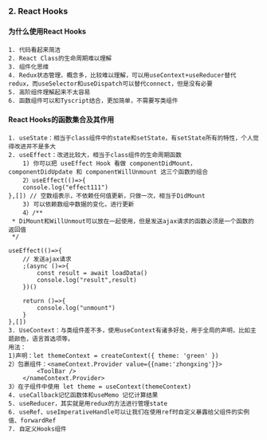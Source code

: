### 2. React Hooks
#### 为什么使用React Hooks
    1. 代码看起来简洁
    2. React Class的生命周期难以理解
    3. 组件化思维
    4. Redux状态管理，概念多，比较难以理解，可以用useContext+useReducer替代redux，而useSelector和useDispatch可以替代connect，但是没有必要
    5. 高阶组件理解起来不太容易
    6. 函数组件可以和Tyscript结合，更加简单，不需要写类组件
#### React Hooks的函数集合及其作用
    1. useState：相当于class组件中的state和setState，有setState所有的特性，个人觉得改进并不是多大
    2. useEffect：改进比较大，相当于class组件的生命周期函数
        1) 你可以把 useEffect Hook 看做 componentDidMount，componentDidUpdate 和 componentWillUnmount 这三个函数的组合
        2）useEffect(()=>{
        console.log("effect111")
    },[]) // 空数组表示，不依赖任何值更新，只做一次，相当于DidMount
        3) 可以依赖数组中数据的变化，进行更新
        4）/**
     * DiMount和WillUnmout可以放在一起使用，但是发送ajax请求的函数必须是一个函数的返回值
     */

    useEffect(()=>{
        // 发送ajax请求
        ;(async ()=>{
            const result = await loadData()
            console.log("result",result)
        })()

        return ()=>{
            console.log("unmount")
        }
    },[]) 
    3. UseContext：与类组件差不多，使用useContext有诸多好处，用于全局的声明，比如主题颜色，语言首选项等。
    用法：
    1)声明：let themeContext = createContext({ theme: 'green' })
    2）包裹组件：<nameContext.Provider value={{name:'zhongxing'}}>
            <ToolBar />
        </nameContext.Provider>
    3）在子组件中使用 let theme = useContext(themeContext)
    4. useCallback记忆函数体和useMemo 记忆计算结果
    5. useReducer，其实就是用redux的方法进行管理state
    6. useRef、useImperativeHandle可以让我们在使用ref时自定义暴露给父组件的实例值、forwardRef
    7. 自定义Hooks组件

